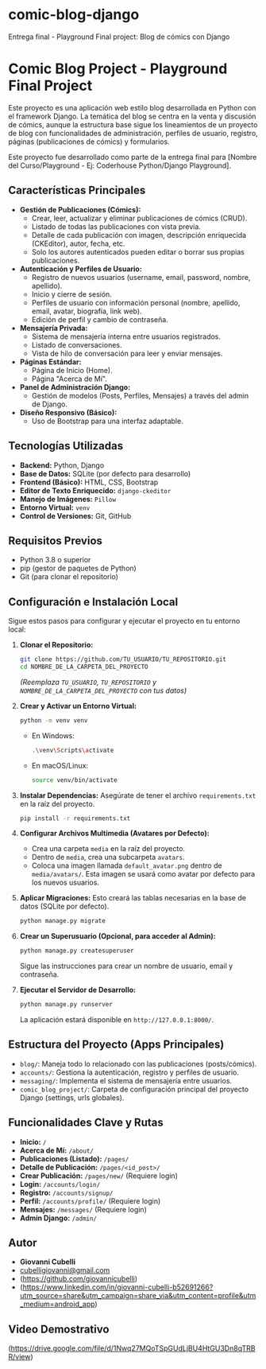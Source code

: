 # comic-blog-django
Entrega final - Playground Final project: Blog de cómics con Django
# Comic Blog Project - Playground Final Project

Este proyecto es una aplicación web estilo blog desarrollada en Python con el framework Django. La temática del blog se centra en la venta y discusión de cómics, aunque la estructura base sigue los lineamientos de un proyecto de blog con funcionalidades de administración, perfiles de usuario, registro, páginas (publicaciones de cómics) y formularios.

Este proyecto fue desarrollado como parte de la entrega final para [Nombre del Curso/Playground - Ej: Coderhouse Python/Django Playground].

## Características Principales

*   **Gestión de Publicaciones (Cómics):**
    *   Crear, leer, actualizar y eliminar publicaciones de cómics (CRUD).
    *   Listado de todas las publicaciones con vista previa.
    *   Detalle de cada publicación con imagen, descripción enriquecida (CKEditor), autor, fecha, etc.
    *   Solo los autores autenticados pueden editar o borrar sus propias publicaciones.
*   **Autenticación y Perfiles de Usuario:**
    *   Registro de nuevos usuarios (username, email, password, nombre, apellido).
    *   Inicio y cierre de sesión.
    *   Perfiles de usuario con información personal (nombre, apellido, email, avatar, biografía, link web).
    *   Edición de perfil y cambio de contraseña.
*   **Mensajería Privada:**
    *   Sistema de mensajería interna entre usuarios registrados.
    *   Listado de conversaciones.
    *   Vista de hilo de conversación para leer y enviar mensajes.
*   **Páginas Estándar:**
    *   Página de Inicio (Home).
    *   Página "Acerca de Mí".
*   **Panel de Administración Django:**
    *   Gestión de modelos (Posts, Perfiles, Mensajes) a través del admin de Django.
*   **Diseño Responsivo (Básico):**
    *   Uso de Bootstrap para una interfaz adaptable.

## Tecnologías Utilizadas

*   **Backend:** Python, Django
*   **Base de Datos:** SQLite (por defecto para desarrollo)
*   **Frontend (Básico):** HTML, CSS, Bootstrap
*   **Editor de Texto Enriquecido:** `django-ckeditor`
*   **Manejo de Imágenes:** `Pillow`
*   **Entorno Virtual:** `venv`
*   **Control de Versiones:** Git, GitHub

## Requisitos Previos

*   Python 3.8 o superior
*   pip (gestor de paquetes de Python)
*   Git (para clonar el repositorio)

## Configuración e Instalación Local

Sigue estos pasos para configurar y ejecutar el proyecto en tu entorno local:

1.  **Clonar el Repositorio:**
    ```bash
    git clone https://github.com/TU_USUARIO/TU_REPOSITORIO.git
    cd NOMBRE_DE_LA_CARPETA_DEL_PROYECTO
    ```
    *(Reemplaza `TU_USUARIO`, `TU_REPOSITORIO` y `NOMBRE_DE_LA_CARPETA_DEL_PROYECTO` con tus datos)*

2.  **Crear y Activar un Entorno Virtual:**
    ```bash
    python -m venv venv
    ```
    *   En Windows:
        ```bash
        .\venv\Scripts\activate
        ```
    *   En macOS/Linux:
        ```bash
        source venv/bin/activate
        ```

3.  **Instalar Dependencias:**
    Asegúrate de tener el archivo `requirements.txt` en la raíz del proyecto.
    ```bash
    pip install -r requirements.txt
    ```

4.  **Configurar Archivos Multimedia (Avatares por Defecto):**
    *   Crea una carpeta `media` en la raíz del proyecto.
    *   Dentro de `media`, crea una subcarpeta `avatars`.
    *   Coloca una imagen llamada `default_avatar.png` dentro de `media/avatars/`. Esta imagen se usará como avatar por defecto para los nuevos usuarios.

5.  **Aplicar Migraciones:**
    Esto creará las tablas necesarias en la base de datos (SQLite por defecto).
    ```bash
    python manage.py migrate
    ```

6.  **Crear un Superusuario (Opcional, para acceder al Admin):**
    ```bash
    python manage.py createsuperuser
    ```
    Sigue las instrucciones para crear un nombre de usuario, email y contraseña.

7.  **Ejecutar el Servidor de Desarrollo:**
    ```bash
    python manage.py runserver
    ```
    La aplicación estará disponible en `http://127.0.0.1:8000/`.

## Estructura del Proyecto (Apps Principales)

*   `blog/`: Maneja todo lo relacionado con las publicaciones (posts/cómics).
*   `accounts/`: Gestiona la autenticación, registro y perfiles de usuario.
*   `messaging/`: Implementa el sistema de mensajería entre usuarios.
*   `comic_blog_project/`: Carpeta de configuración principal del proyecto Django (settings, urls globales).

## Funcionalidades Clave y Rutas

*   **Inicio:** `/`
*   **Acerca de Mí:** `/about/`
*   **Publicaciones (Listado):** `/pages/`
*   **Detalle de Publicación:** `/pages/<id_post>/`
*   **Crear Publicación:** `/pages/new/` (Requiere login)
*   **Login:** `/accounts/login/`
*   **Registro:** `/accounts/signup/`
*   **Perfil:** `/accounts/profile/` (Requiere login)
*   **Mensajes:** `/messages/` (Requiere login)
*   **Admin Django:** `/admin/`

## Autor

*   **Giovanni Cubelli**
*   cubelligiovanni@gmail.com
*   (https://github.com/giovannicubelli)
*   (https://www.linkedin.com/in/giovanni-cubelli-b52691266?utm_source=share&utm_campaign=share_via&utm_content=profile&utm_medium=android_app)

## Video Demostrativo

(https://drive.google.com/file/d/1Nwq27MQoTSpGUdLjBU4HtGU3Dn8qTRBR/view)
